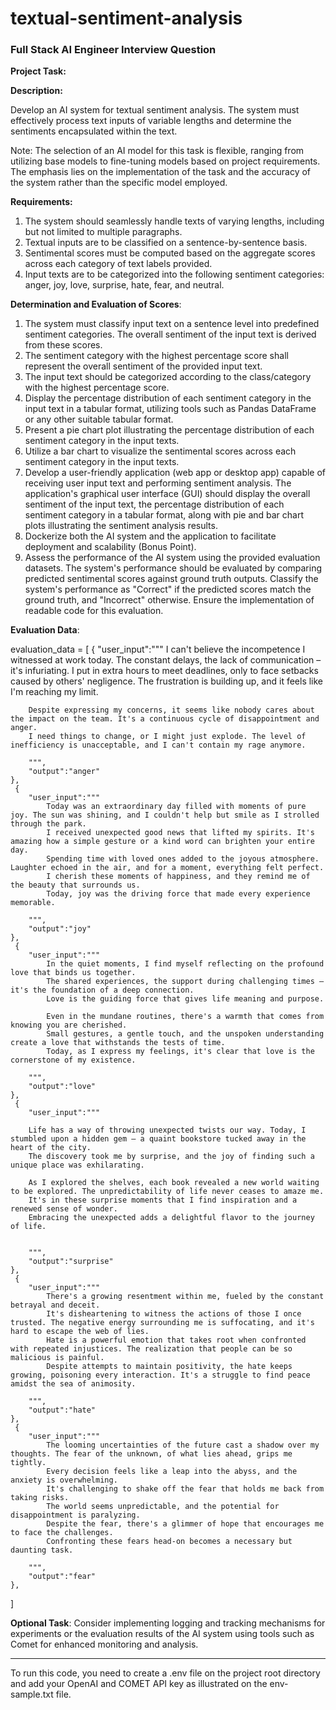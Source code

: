 # textual-sentiment-analysis

### Full Stack AI Engineer Interview Question


**Project Task:**

**Description:**

Develop an AI system for textual sentiment analysis. The system must effectively process text inputs of variable lengths and determine the sentiments encapsulated within the text.

Note: The selection of an AI model for this task is flexible, ranging from utilizing base models to fine-tuning models based on project requirements. The emphasis lies on the implementation of the task and the accuracy of the system rather than the specific model employed.

**Requirements:**

1. The system should seamlessly handle texts of varying lengths, including but not limited to multiple paragraphs.
2. Textual inputs are to be classified on a sentence-by-sentence basis.
3. Sentimental scores must be computed based on the aggregate scores across each category of text labels provided.
4. Input texts are to be categorized into the following sentiment categories: anger, joy, love, surprise, hate, fear, and neutral.

**Determination and Evaluation of Scores**:

1. The system must classify input text on a sentence level into predefined sentiment categories. The overall sentiment of the input text is derived from these scores.
2. The sentiment category with the highest percentage score shall represent the overall sentiment of the provided input text.
3. The input text should be categorized according to the class/category with the highest percentage score.
4. Display the percentage distribution of each sentiment category in the input text in a tabular format, utilizing tools such as Pandas DataFrame or any other suitable tabular format.
5. Present a pie chart plot illustrating the percentage distribution of each sentiment category in the input texts.
6. Utilize a bar chart to visualize the sentimental scores across each sentiment category in the input texts.
7. Develop a user-friendly application (web app or desktop app) capable of receiving user input text and performing sentiment analysis. The application's graphical user interface (GUI) should display the overall sentiment of the input text, the percentage distribution of each sentiment category in a tabular format, along with pie and bar chart plots illustrating the sentiment analysis results.
8. Dockerize both the AI system and the application to facilitate deployment and scalability (Bonus Point).
9. Assess the performance of the AI system using the provided evaluation datasets. The system's performance should be evaluated by comparing predicted sentimental scores against ground truth outputs. Classify the system's performance as "Correct" if the predicted scores match the ground truth, and "Incorrect" otherwise. Ensure the implementation of readable code for this evaluation.

**Evaluation Data**:

evaluation_data = [
    {
        "user_input":"""
        I can't believe the incompetence I witnessed at work today. The constant delays, the lack of communication – it's infuriating. 
        I put in extra hours to meet deadlines, only to face setbacks caused by others' negligence. 
        The frustration is building up, and it feels like I'm reaching my limit.

        Despite expressing my concerns, it seems like nobody cares about the impact on the team. It's a continuous cycle of disappointment and anger. 
        I need things to change, or I might just explode. The level of inefficiency is unacceptable, and I can't contain my rage anymore.

        """,
        "output":"anger"
    },
     {
        "user_input":"""
            Today was an extraordinary day filled with moments of pure joy. The sun was shining, and I couldn't help but smile as I strolled through the park. 
            I received unexpected good news that lifted my spirits. It's amazing how a simple gesture or a kind word can brighten your entire day.
            Spending time with loved ones added to the joyous atmosphere. Laughter echoed in the air, and for a moment, everything felt perfect. 
            I cherish these moments of happiness, and they remind me of the beauty that surrounds us. 
            Today, joy was the driving force that made every experience memorable.

        """,
        "output":"joy"
    },
     {
        "user_input":"""
            In the quiet moments, I find myself reflecting on the profound love that binds us together. 
            The shared experiences, the support during challenging times – it's the foundation of a deep connection. 
            Love is the guiding force that gives life meaning and purpose.

            Even in the mundane routines, there's a warmth that comes from knowing you are cherished. 
            Small gestures, a gentle touch, and the unspoken understanding create a love that withstands the tests of time. 
            Today, as I express my feelings, it's clear that love is the cornerstone of my existence.

        """,
        "output":"love"
    },
     {
        "user_input":"""
        
        Life has a way of throwing unexpected twists our way. Today, I stumbled upon a hidden gem – a quaint bookstore tucked away in the heart of the city. 
        The discovery took me by surprise, and the joy of finding such a unique place was exhilarating.

        As I explored the shelves, each book revealed a new world waiting to be explored. The unpredictability of life never ceases to amaze me. 
        It's in these surprise moments that I find inspiration and a renewed sense of wonder. 
        Embracing the unexpected adds a delightful flavor to the journey of life.

        
        """,
        "output":"surprise"
    },
     {
        "user_input":"""
            There's a growing resentment within me, fueled by the constant betrayal and deceit. 
            It's disheartening to witness the actions of those I once trusted. The negative energy surrounding me is suffocating, and it's hard to escape the web of lies.
            Hate is a powerful emotion that takes root when confronted with repeated injustices. The realization that people can be so malicious is painful. 
            Despite attempts to maintain positivity, the hate keeps growing, poisoning every interaction. It's a struggle to find peace amidst the sea of animosity.

        """,
        "output":"hate"
    },
     {
        "user_input":"""
            The looming uncertainties of the future cast a shadow over my thoughts. The fear of the unknown, of what lies ahead, grips me tightly. 
            Every decision feels like a leap into the abyss, and the anxiety is overwhelming.
            It's challenging to shake off the fear that holds me back from taking risks. 
            The world seems unpredictable, and the potential for disappointment is paralyzing. 
            Despite the fear, there's a glimmer of hope that encourages me to face the challenges. 
            Confronting these fears head-on becomes a necessary but daunting task.

        """,
        "output":"fear"
    },
    
]


**Optional Task**:
Consider implementing logging and tracking mechanisms for experiments or the evaluation results of the AI system using tools such as Comet for enhanced monitoring and analysis.



--------------------------------------------

To run this code, you need to create a .env file on the project root directory and add your OpenAI and COMET API key as illustrated on the env-sample.txt file.

